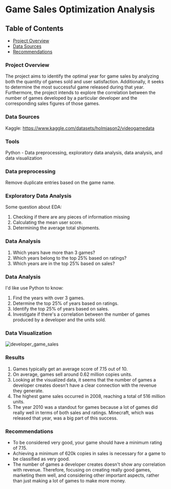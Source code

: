 # Game Sales Optimization Analysis

## Table of Contents
- [Project Overview](#project-overview)
- [Data Sources](#data-sources)
- [Recommendations](#recommendations)

### Project Overview
The project aims to identify the optimal year for game sales by analyzing both the quantity of games sold and user satisfaction. Additionally, it seeks to determine the most successful game released during that year. Furthermore, the project intends to explore the correlation between the number of games developed by a particular developer and the corresponding sales figures of those games.

### Data Sources
Kaggle: https://www.kaggle.com/datasets/holmjason2/videogamedata

### Tools
Python - Data preprocessing, exploratory data analysis, data analysis, and data visualization

### Data preprocessing
Remove duplicate entries based on the game name.

### Exploratory Data Analysis
Some question about EDA:
1. Checking if there are any pieces of information missing
2. Calculating the mean user score.
3. Determining the average total shipments.

### Data Analysis

1. Which years have more than 3 games?
2. Which years belong to the top 25% based on ratings?
3. Which years are in the top 25% based on sales?

### Data Analysis
I'd like use Python to know:
1. Find the years with over 3 games.
2. Determine the top 25% of years based on ratings.
3. Identify the top 25% of years based on sales.
4. Investigate if there's a correlation between the number of games produced by a developer and the units sold.

### Data Visualization
![developer_game_sales](https://github.com/fernandasubekti/Game_Sales/assets/116712020/b5b78711-1e6a-4b58-875c-7d1f2e943d7a)

### Results
1. Games typically get an average score of 7.15 out of 10.
2. On average, games sell around 0.62 million copies units.
3. Looking at the visualized data, it seems that the number of games a developer creates doesn't have a clear connection with the revenue they generate.
4. The highest game sales occurred in 2008, reaching a total of 516 million units.
5. The year 2010 was a standout for games because a lot of games did really well in terms of both sales and ratings. Minecraft, which was released that year, was a big part of this success.

### Recommendations
- To be considered very good, your game should have a minimum rating of 7.15.
- Achieving a minimum of 620k copies in sales is necessary for a game to be classified as very good.
- The number of games a developer creates doesn't show any correlation with revenue. Therefore, focusing on creating really good games, marketing them well, and considering other important aspects, rather than just making a lot of games to make more money.
